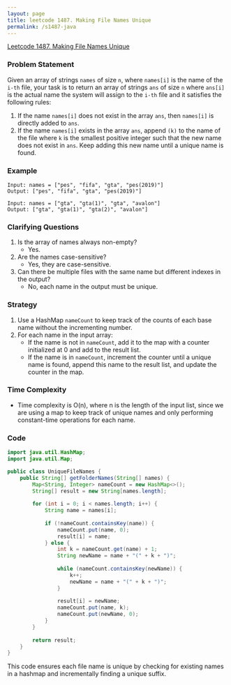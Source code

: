 ```yaml
---
layout: page
title: leetcode 1487. Making File Names Unique
permalink: /s1487-java
---
```

[Leetcode 1487. Making File Names Unique](https://algoadvance.github.io/algoadvance/l1487)
### Problem Statement
Given an array of strings `names` of size `n`, where `names[i]` is the name of the `i-th` file, your task is to return an array of strings `ans` of size `n` where `ans[i]` is the actual name the system will assign to the `i-th` file and it satisfies the following rules:
1. If the name `names[i]` does not exist in the array `ans`, then `names[i]` is directly added to `ans`.
2. If the name `names[i]` exists in the array `ans`, append `(k)` to the name of the file where `k` is the smallest positive integer such that the new name does not exist in `ans`. Keep adding this new name until a unique name is found.

### Example
```plaintext
Input: names = ["pes", "fifa", "gta", "pes(2019)"]
Output: ["pes", "fifa", "gta", "pes(2019)"]

Input: names = ["gta", "gta(1)", "gta", "avalon"]
Output: ["gta", "gta(1)", "gta(2)", "avalon"]
```

### Clarifying Questions
1. Is the array of names always non-empty? 
    - Yes.
2. Are the names case-sensitive?
    - Yes, they are case-sensitive.
3. Can there be multiple files with the same name but different indexes in the output?
    - No, each name in the output must be unique.

### Strategy
1. Use a HashMap `nameCount` to keep track of the counts of each base name without the incrementing number.
2. For each name in the input array:
   - If the name is not in `nameCount`, add it to the map with a counter initialized at 0 and add to the result list.
   - If the name is in `nameCount`, increment the counter until a unique name is found, append this name to the result list, and update the counter in the map.

### Time Complexity
- Time complexity is O(n), where n is the length of the input list, since we are using a map to keep track of unique names and only performing constant-time operations for each name.

### Code
```java
import java.util.HashMap;
import java.util.Map;

public class UniqueFileNames {
    public String[] getFolderNames(String[] names) {
        Map<String, Integer> nameCount = new HashMap<>();
        String[] result = new String[names.length];
        
        for (int i = 0; i < names.length; i++) {
            String name = names[i];
            
            if (!nameCount.containsKey(name)) {
                nameCount.put(name, 0);
                result[i] = name;
            } else {
                int k = nameCount.get(name) + 1;
                String newName = name + "(" + k + ")";
                
                while (nameCount.containsKey(newName)) {
                    k++;
                    newName = name + "(" + k + ")";
                }
                
                result[i] = newName;
                nameCount.put(name, k);
                nameCount.put(newName, 0);
            }
        }
        
        return result;
    }
}
```
This code ensures each file name is unique by checking for existing names in a hashmap and incrementally finding a unique suffix.